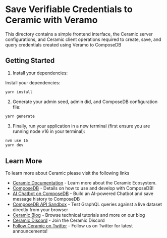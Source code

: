# Save Verifiable Credentials to Ceramic with Veramo

This directory contains a simple frontend interface, the Ceramic server configurations, and Ceramic client operations required to create, save, and query credentials created using Veramo to ComposeDB

## Getting Started

1. Install your dependencies:

Install your dependencies:

```bash
yarn install
```

2. Generate your admin seed, admin did, and ComposeDB configuration file:

```bash
yarn generate
```

3. Finally, run your application in a new terminal (first ensure you are running node v16 in your terminal):

```bash
nvm use 16
yarn dev
```

## Learn More

To learn more about Ceramic please visit the following links

- [Ceramic Documentation](https://developers.ceramic.network/learn/welcome/) - Learn more about the Ceramic Ecosystem.
- [ComposeDB](https://composedb.js.org/) - Details on how to use and develop with ComposeDB!
- [AI Chatbot on ComposeDB](https://learnweb3.io/lessons/build-an-ai-chatbot-on-compose-db-and-the-ceramic-network) - Build an AI-powered Chatbot and save message history to ComposeDB
- [ComposeDB API Sandbox](https://composedb.js.org/sandbox) - Test GraphQL queries against a live dataset directly from your browser
- [Ceramic Blog](https://blog.ceramic.network/) - Browse technical tutorials and more on our blog
- [Ceramic Discord](https://discord.com/invite/ceramic) - Join the Ceramic Discord
- [Follow Ceramic on Twitter](https://twitter.com/ceramicnetwork) - Follow us on Twitter for latest announcements!